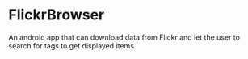 # FlickrBrowser

An android app that can download data from Flickr and let the user to search for tags to get displayed items.
